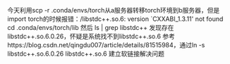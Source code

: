 今天利用scp -r .conda/envs/torch从a服务器转移torch环境到b服务器，但是import torch的时候报错：/libstdc++.so.6: version `CXXABI_1.3.11' not found
cd .conda/envs/torch/lib 然后 ls | grep libstdc++ 发现存在 libstdc++.so.6.0.26，怀疑是系统找不到libstdc++.so.6
参考https://blog.csdn.net/qingdu007/article/details/81515984，通过ln -s libstdc++.so.6.0.26 libstdc++.so.6 建立软链接解决问题

